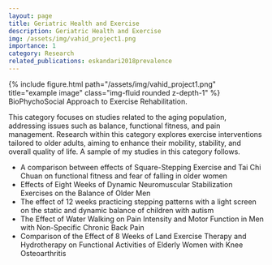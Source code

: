 ```yaml
---
layout: page
title: Geriatric Health and Exercise
description: Geriatric Health and Exercise
img: /assets/img/vahid_project1.png
importance: 1
category: Research
related_publications: eskandari2018prevalence
---
```


<div class="row">
    <div class="col-sm mt-3 mt-md-0">
        {% include figure.html path="/assets/img/vahid_project1.png" title="example image" class="img-fluid rounded z-depth-1" %}
    </div>
</div>
<div class="caption">
BioPhychoSocial Approach to Exercise Rehabilitation.
</div>

This category focuses on studies related to the aging population, addressing issues such as balance, functional fitness, and pain management. Research within this category explores exercise interventions tailored to older adults, aiming to enhance their mobility, stability, and overall quality of life. A sample of my studies in this category follows. 

-	A comparison between effects of Square-Stepping Exercise and Tai Chi Chuan on functional fitness and fear of falling in older women
-	Effects of Eight Weeks of Dynamic Neuromuscular Stabilization Exercises on the Balance of Older Men
-	The effect of 12 weeks practicing stepping patterns with a light screen on the static and dynamic balance of children with autism
-	The Effect of Water Walking on Pain Intensity and Motor Function in Men with Non-Specific Chronic Back Pain
-	Comparison of the Effect of 8 Weeks of Land Exercise Therapy and Hydrotherapy on Functional Activities of Elderly Women with Knee Osteoarthritis
